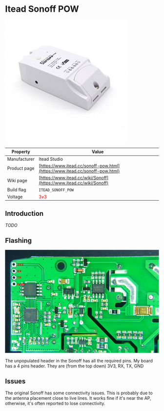 # Itead Sonoff POW

![Sonoff POW](images/devices/itead-sonoff-pow.jpg)

|Property|Value|
|---|---|
|Manufacturer|Itead Studio|
|Product page|[https://www.itead.cc/sonoff-pow.html](https://www.itead.cc/sonoff-pow.html)|
|Wiki page|[https://www.itead.cc/wiki/Sonoff](https://www.itead.cc/wiki/Sonoff)|
|Build flag|`ITEAD_SONOFF_POW`|
|Voltage|<span style="color:red">3v3</span>|

## Introduction

*TODO*

## Flashing

![Sonoff POW - Inside back view](images/flashing/sonoff-pow-flash.jpg)

The unpopulated header in the Sonoff has all the required pins. My board has a 4 pins header. They are (from the top down) 3V3, RX, TX, GND

## Issues

The original Sonoff has some connectivity issues. This is probably due to the antenna placement close to live lines. It works fine if it's near the AP, otherwise, it's often reported to lose connectivity.